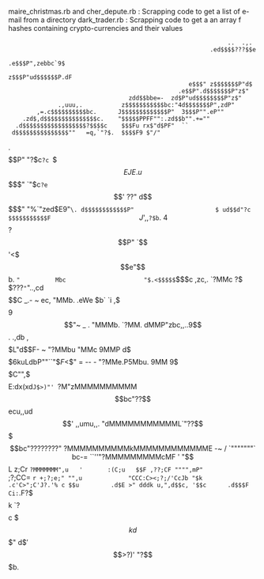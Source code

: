 maire_christmas.rb and cher_depute.rb : Scrapping code to get a list of e-mail from a directory
dark_trader.rb : Scrapping code to get a an array f hashes containing crypto-currencies and their values

                                                                  ..  .,.
                                                             .ed$$$$???$$e
                                                           .e$$$P",zebbc`9$
                                                         z$$$P"ud$$$$$$P.dF
                                                       e$$$" z$$$$$$$P"d$
                                                    .e$$P".d$$$$$$$P"z$"
                                      zdd$$bbe=-  zd$P"ud$$$$$$$$P"z$"
                  .,uuu,.           z$$$$$$$$$$$bc:"4d$$$$$$$P",zdP"
            ,=.c$$$$$$$$$$bc.      J$$$$$$$$$$$$$P"  3$$$P"".eP""
        .zd$,d$$$$$$$$$$$$$$$c.    "$$$$$PPFF"":.zd$$b"".+=""
      .d$$$$$$$$$$$$$$$$$$?$$$$c    $$$Fu rx$"d$PF"  ``
     d$$$$$$$$$$$$$$$""   =q,`"?$.  $$$$F9 $"/"
   .$$$$$$$$$$$$$$P"        "?$c`?c `$$$ EJE.
  u$$$$$$$$$$$$$"             `"$c`?e`$$' ??"
 d$$$$$$$$$$$$$"                  "%`"zed$E9"`\.
d$$$$$$$$$$$$P"                       $ ud$$d"?c
$$$$$$$$$$$F                         `$J$',,`?$b`.
4$$$$?$$P"                           `$$'<$$$e"$$b.
 `"          Mbc                      "$.<$$$$$`$$$c      ,zc,.
             `?MMc                     ?$ $$???$`"`"..,cd$$$$$$C  _.- ~
        ec,    "MMb.         .eWe       $b`    `i   ,$$$$$$9$$$"~   _ .
        "MMMb.  `?MM.       dMMP"zbc,,..9$$. .,db  ,$$$$$L"d$$F- ~
          "?MMbu  "MMc     9MMP d$$$$$$$$$$6kuLdbP""``"$$F<$$" = -- -
             "?MMe.P5Mbu.  9MM 9$$$$$$C"",$$$$$E:dx(xd`J$>)"'
               `?M"zMMMMMMMMMM $$$$$$$$$$bc"??$$ecu,,ud$$'
       ,,umu,,.  "dMMMMMMMMMMML`"??$$$$$$$$$bc"????????"
      ?MMMMMMMMMMkMMMMMMMMMMMME -~  / `"""""""`  bc-=
             ``''"?MMMMMMMMMcMF    '             "$$L   z;Cr
                   `?MMMMMMM",u   '       :(C;u   $$F ,??;CF
                       """",mP"           `;?;CC= `r +;?;e;"
                          "",u             "CCC:C><;?;/'CcJb
                            "$k            .c'C>";C'J?.'% c
                             $$u         .d$E >" dddk u,",d$$c,
                             '$$c      .d$$$F Ci:`.F?$$$ $$k `?$$$$c
                              $$$k    d$$$"      d$$'$$$>?)'    "?$$$b.